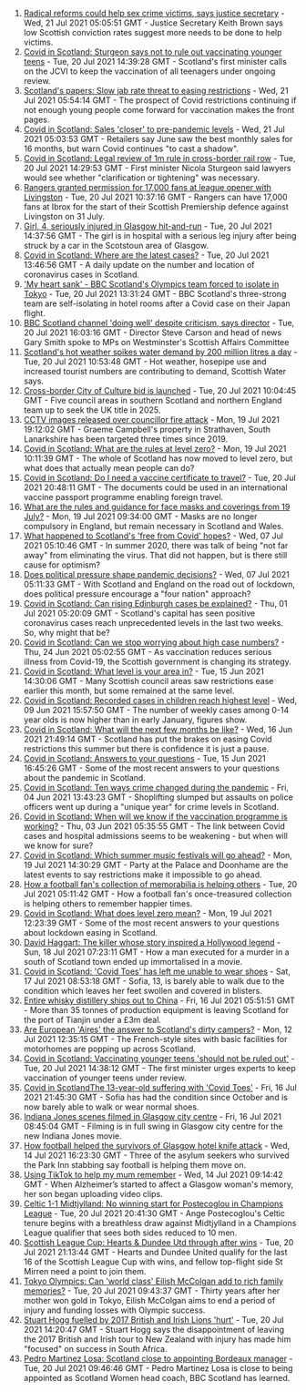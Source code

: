 1. [Radical reforms could help sex crime victims, says justice secretary](https://www.bbc.co.uk/news/uk-scotland-scotland-politics-57910065) - Wed, 21 Jul 2021 05:05:51 GMT - Justice Secretary Keith Brown says low Scottish conviction rates suggest more needs to be done to help victims.
2. [Covid in Scotland: Sturgeon says not to rule out vaccinating younger teens](https://www.bbc.co.uk/news/uk-scotland-57900768) - Tue, 20 Jul 2021 14:39:28 GMT - Scotland's first minister calls on the JCVI to keep the vaccination of all teenagers under ongoing review.
3. [Scotland's papers: Slow jab rate threat to easing restrictions](https://www.bbc.co.uk/news/uk-scotland-57910346) - Wed, 21 Jul 2021 05:54:14 GMT - The prospect of Covid restrictions continuing if not enough young people come forward for vaccination makes the front pages.
4. [Covid in Scotland: Sales 'closer' to pre-pandemic levels](https://www.bbc.co.uk/news/uk-scotland-scotland-business-57903119) - Wed, 21 Jul 2021 05:03:53 GMT - Retailers say June saw the best monthly sales for 16 months, but warn Covid continues "to cast a shadow".
5. [Covid in Scotland: Legal review of 1m rule in cross-border rail row](https://www.bbc.co.uk/news/uk-scotland-57893582) - Tue, 20 Jul 2021 14:29:53 GMT - First minister Nicola Sturgeon said lawyers would see whether "clarification or tightening" was necessary.
6. [Rangers granted permission for 17,000 fans at league opener with Livingston](https://www.bbc.co.uk/sport/football/57901573) - Tue, 20 Jul 2021 10:37:16 GMT - Rangers can have 17,000 fans at Ibrox for the start of their Scottish Premiership defence against Livingston on 31 July.
7. [Girl, 4, seriously injured in Glasgow hit-and-run](https://www.bbc.co.uk/news/uk-scotland-glasgow-west-57901984) - Tue, 20 Jul 2021 14:37:56 GMT - The girl is in hospital with a serious leg injury after being struck by a car in the Scotstoun area of Glasgow.
8. [Covid in Scotland: Where are the latest cases?](https://www.bbc.co.uk/news/uk-scotland-53511877) - Tue, 20 Jul 2021 13:46:56 GMT - A daily update on the number and location of coronavirus cases in Scotland.
9. ['My heart sank' - BBC Scotland's Olympics team forced to isolate in Tokyo](https://www.bbc.co.uk/news/uk-scotland-57903624) - Tue, 20 Jul 2021 13:31:24 GMT - BBC Scotland's three-strong team are self-isolating in hotel rooms after a Covid case on their Japan flight.
10. [BBC Scotland channel 'doing well' despite criticism, says director](https://www.bbc.co.uk/news/uk-scotland-57906060) - Tue, 20 Jul 2021 16:03:16 GMT - Director Steve Carson and head of news Gary Smith spoke to MPs on Westminster's Scottish Affairs Committee
11. [Scotland's hot weather spikes water demand by 200 million litres a day](https://www.bbc.co.uk/news/uk-scotland-57900538) - Tue, 20 Jul 2021 10:53:48 GMT - Hot weather, hosepipe use and increased tourist numbers are contributing to demand, Scottish Water says.
12. [Cross-border City of Culture bid is launched](https://www.bbc.co.uk/news/uk-scotland-south-scotland-57901216) - Tue, 20 Jul 2021 10:04:45 GMT - Five council areas in southern Scotland and northern England team up to seek the UK title in 2025.
13. [CCTV images released over councillor fire attack](https://www.bbc.co.uk/news/uk-scotland-glasgow-west-57896099) - Mon, 19 Jul 2021 19:12:02 GMT - Graeme Campbell's property in Strathaven, South Lanarkshire has been targeted three times since 2019.
14. [Covid in Scotland: What are the rules at level zero?](https://www.bbc.co.uk/news/uk-scotland-53166816) - Mon, 19 Jul 2021 10:11:39 GMT - The whole of Scotland has now moved to level zero, but what does that actually mean people can do?
15. [Covid in Scotland: Do I need a vaccine certificate to travel?](https://www.bbc.co.uk/news/uk-scotland-57519070) - Tue, 20 Jul 2021 20:48:11 GMT - The documents could be used in an international vaccine passport programme enabling foreign travel.
16. [What are the rules and guidance for face masks and coverings from 19 July?](https://www.bbc.co.uk/news/health-51205344) - Mon, 19 Jul 2021 09:34:00 GMT - Masks are no longer compulsory in England, but remain necessary in Scotland and Wales.
17. [What happened to Scotland's 'free from Covid' hopes?](https://www.bbc.co.uk/news/uk-scotland-57742212) - Wed, 07 Jul 2021 05:10:46 GMT - In summer 2020, there was talk of being "not far away" from eliminating the virus. That did not happen, but is there still cause for optimism?
18. [Does political pressure shape pandemic decisions?](https://www.bbc.co.uk/news/uk-scotland-scotland-politics-57737414) - Wed, 07 Jul 2021 05:11:33 GMT - With Scotland and England on the road out of lockdown, does political pressure encourage a "four nation" approach?
19. [Covid in Scotland: Can rising Edinburgh cases be explained?](https://www.bbc.co.uk/news/uk-scotland-57668976) - Thu, 01 Jul 2021 05:20:09 GMT - Scotland's capital has seen positive coronavirus cases reach unprecedented levels in the last two weeks. So, why might that be?
20. [Covid in Scotland: Can we stop worrying about high case numbers?](https://www.bbc.co.uk/news/uk-scotland-57581952) - Thu, 24 Jun 2021 05:02:55 GMT - As vaccination reduces serious illness from Covid-19, the Scottish government is changing its strategy.
21. [Covid in Scotland: What level is your area in?](https://www.bbc.co.uk/news/uk-scotland-57076243) - Tue, 15 Jun 2021 14:30:06 GMT - Many Scottish council areas saw restrictions ease earlier this month, but some remained at the same level.
22. [Covid in Scotland: Recorded cases in children reach highest level](https://www.bbc.co.uk/news/uk-scotland-57398757) - Wed, 09 Jun 2021 15:57:50 GMT - The number of weekly cases among 0-14 year olds is now higher than in early January, figures show.
23. [Covid in Scotland: What will the next few months be like?](https://www.bbc.co.uk/news/uk-scotland-57500221) - Wed, 16 Jun 2021 21:49:14 GMT - Scotland has put the brakes on easing Covid restrictions this summer but there is confidence it is just a pause.
24. [Covid in Scotland: Answers to your questions](https://www.bbc.co.uk/news/uk-scotland-57361417) - Tue, 15 Jun 2021 16:45:26 GMT - Some of the most recent answers to your questions about the pandemic in Scotland.
25. [Covid in Scotland: Ten ways crime changed during the pandemic](https://www.bbc.co.uk/news/uk-scotland-57357800) - Fri, 04 Jun 2021 13:43:23 GMT - Shoplifting slumped but assaults on police officers went up during a "unique year" for crime levels in Scotland.
26. [Covid in Scotland: When will we know if the vaccination programme is working?](https://www.bbc.co.uk/news/uk-scotland-57328828) - Thu, 03 Jun 2021 05:35:55 GMT - The link between Covid cases and hospital admissions seems to be weakening - but when will we know for sure?
27. [Covid in Scotland: Which summer music festivals will go ahead?](https://www.bbc.co.uk/news/uk-scotland-57887600) - Mon, 19 Jul 2021 14:30:29 GMT - Party at the Palace and Doonhame are the latest events to say restrictions make it impossible to go ahead.
28. [How a football fan's collection of memorabilia is helping others](https://www.bbc.co.uk/news/uk-england-57655620) - Tue, 20 Jul 2021 05:11:42 GMT - How a football fan's once-treasured collection is helping others to remember happier times.
29. [Covid in Scotland: What does level zero mean?](https://www.bbc.co.uk/news/uk-scotland-57838053) - Mon, 19 Jul 2021 12:23:39 GMT - Some of the most recent answers to your questions about lockdown easing in Scotland.
30. [David Haggart: The killer whose story inspired a Hollywood legend](https://www.bbc.co.uk/news/uk-scotland-south-scotland-57650595) - Sun, 18 Jul 2021 07:23:11 GMT - How a man executed for a murder in a south of Scotland town ended up immortalised in a movie.
31. [Covid in Scotland: 'Covid Toes' has left me unable to wear shoes](https://www.bbc.co.uk/news/uk-scotland-57865404) - Sat, 17 Jul 2021 08:53:18 GMT - Sofia, 13, is barely able to walk due to the condition which leaves her feet swollen and covered in blisters.
32. [Entire whisky distillery ships out to China](https://www.bbc.co.uk/news/uk-scotland-scotland-business-57825081) - Fri, 16 Jul 2021 05:51:51 GMT - More than 35 tonnes of production equipment is leaving Scotland for the port of Tianjin under a £3m deal.
33. [Are European 'Aires' the answer to Scotland's dirty campers?](https://www.bbc.co.uk/news/uk-scotland-57803377) - Mon, 12 Jul 2021 12:35:15 GMT - The French-style sites with basic facilities for motorhomes are popping up across Scotland.
34. [Covid in Scotland: Vaccinating younger teens 'should not be ruled out'](https://www.bbc.co.uk/news/uk-scotland-57906908) - Tue, 20 Jul 2021 14:38:12 GMT - The first minister urges experts to keep vaccination of younger teens under review.
35. [Covid in ScotlandThe 13-year-old suffering with 'Covid Toes'](https://www.bbc.co.uk/news/uk-scotland-57867125) - Fri, 16 Jul 2021 21:45:30 GMT - Sofia has had the condition since October and is now barely able to walk or wear normal shoes.
36. [Indiana Jones scenes filmed in Glasgow city centre](https://www.bbc.co.uk/news/uk-scotland-57861704) - Fri, 16 Jul 2021 08:45:04 GMT - Filming is in full swing in Glasgow city centre for the new Indiana Jones movie.
37. [How football helped the survivors of Glasgow hotel knife attack](https://www.bbc.co.uk/news/uk-scotland-57841539) - Wed, 14 Jul 2021 16:23:30 GMT - Three of the asylum seekers who survived the Park Inn stabbing say football is helping them move on.
38. [Using TikTok to help my mum remember](https://www.bbc.co.uk/news/uk-scotland-57832429) - Wed, 14 Jul 2021 09:14:42 GMT - When Alzheimer’s started to affect a Glasgow woman's memory, her son began uploading video clips.
39. [Celtic 1-1 Midtjylland: No winning start for Postecoglou in Champions League](https://www.bbc.co.uk/sport/football/57855563) - Tue, 20 Jul 2021 20:41:30 GMT - Ange Postecoglou's Celtic tenure begins with a breathless draw against Midtjylland in a Champions League qualifier that sees both sides reduced to 10 men.
40. [Scottish League Cup: Hearts & Dundee Utd through after wins](https://www.bbc.co.uk/sport/football/57910469) - Tue, 20 Jul 2021 21:13:44 GMT - Hearts and Dundee United qualify for the last 16 of the Scottish League Cup with wins, and fellow top-flight side St Mirren need a point to join them.
41. [Tokyo Olympics: Can 'world class' Eilish McColgan add to rich family memories?](https://www.bbc.co.uk/sport/olympics/57746402) - Tue, 20 Jul 2021 09:43:37 GMT - Thirty years after her mother won gold in Tokyo, Eilish McColgan aims to end a period of injury and funding losses with Olympic success.
42. [Stuart Hogg fuelled by 2017 British and Irish Lions 'hurt'](https://www.bbc.co.uk/sport/rugby-union/57905253) - Tue, 20 Jul 2021 14:20:47 GMT - Stuart Hogg says the disappointment of leaving the 2017 British and Irish tour to New Zealand with injury has made him "focused" on success in South Africa.
43. [Pedro Martinez Losa: Scotland close to appointing Bordeaux manager](https://www.bbc.co.uk/sport/football/57901052) - Tue, 20 Jul 2021 09:46:46 GMT - Pedro Martinez Losa is close to being appointed as Scotland Women head coach, BBC Scotland has learned.
